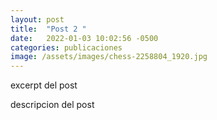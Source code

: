 ```yaml
---
layout: post
title:  "Post 2 "
date:   2022-01-03 10:02:56 -0500
categories: publicaciones
image: /assets/images/chess-2258804_1920.jpg
---
```


excerpt del post

descripcion del post

